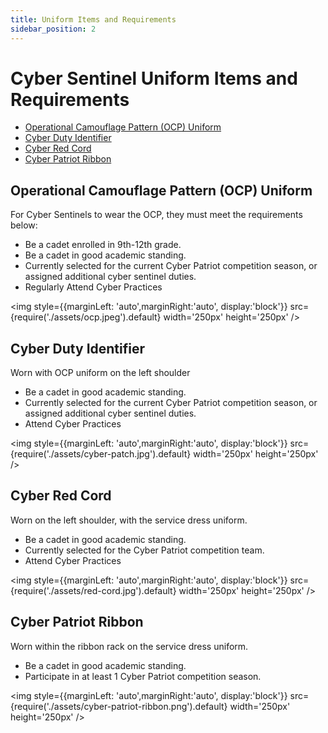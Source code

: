 ```yaml
---
title: Uniform Items and Requirements
sidebar_position: 2
---
```


# Cyber Sentinel Uniform Items and Requirements

- [Operational Camouflage Pattern (OCP) Uniform](#operational-camouflage-pattern-ocp-uniform)
- [Cyber Duty Identifier](#cyber-duty-identifier)
- [Cyber Red Cord](#cyber-red-cord)
- [Cyber Patriot Ribbon](#cyber-patriot-ribbon)

## Operational Camouflage Pattern (OCP) Uniform

For Cyber Sentinels to wear the OCP, they must meet the requirements below:

- Be a cadet enrolled in 9th-12th grade.
- Be a cadet in good academic standing.
- Currently selected for the current Cyber Patriot competition season, or assigned additional cyber sentinel duties.
- Regularly Attend Cyber Practices

<!--an image of /ocp.jpeg -->

<img style={{marginLeft: 'auto',marginRight:'auto', display:'block'}}
src={require('./assets/ocp.jpeg').default} width='250px' height='250px' />

## Cyber Duty Identifier

Worn with OCP uniform on the left shoulder

- Be a cadet in good academic standing.
- Currently selected for the current Cyber Patriot competition season, or assigned additional cyber sentinel duties.
- Attend Cyber Practices

<img style={{marginLeft: 'auto',marginRight:'auto', display:'block'}}
src={require('./assets/cyber-patch.jpg').default} width='250px' height='250px' />

## Cyber Red Cord

Worn on the left shoulder, with the service dress uniform.

- Be a cadet in good academic standing.
- Currently selected for the Cyber Patriot competition team.
- Attend Cyber Practices

<img style={{marginLeft: 'auto',marginRight:'auto', display:'block'}}
src={require('./assets/red-cord.jpg').default} width='250px' height='250px' />

## Cyber Patriot Ribbon

Worn within the ribbon rack on the service dress uniform.

- Be a cadet in good academic standing.
- Participate in at least 1 Cyber Patriot competition season.

<img style={{marginLeft: 'auto',marginRight:'auto', display:'block'}}
src={require('./assets/cyber-patriot-ribbon.png').default} width='250px' height='250px' />
